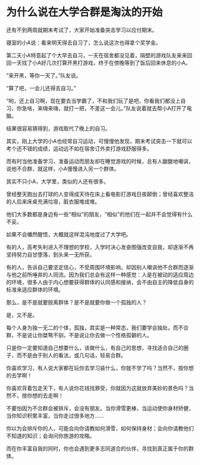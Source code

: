 # 为什么说在大学合群是淘汰的开始

还有不到两周就期末考试了，大家开始准备突击学习以应付期末。 

寝室的小A说：看来明天得去自习了，怎么说这次也得拿个奖学金。 

第二天小A特意起了个大早去自习，一天在宿舍都没见着，隔壁的游戏队友来来回回一天找了小A好几次打算开黑打游戏，终于在傍晚等到了饭后回来休息的小A。 

“来开黑，等你一天了。”队友说。 

“算了吧，一会儿还得去自习。” 

“哟，还上自习啊，现在要去当学霸了，不和我们玩了是吧，你看我们都没上自习，你急啥，来嗨来嗨，就打一把，不差这一会儿。”队友说着就去帮小A打开了电脑。 

结果很容易猜得到，游戏取代了晚上的自习。 

其实，刚上大学的小A也经常自习运动，可慢慢他发现，期末考试突击一下就可以考个还不错的成绩，运动远不如在宿舍订外卖打游戏舒服得多。 

而有时当他准备学习，准备运动而朋友却在睡觉游戏的时候，总有人酸酸地嘲讽，说他不合群，就这样，小A慢慢进入另一个群体。 

其实不只小A，大学里，类似的人还有很多。 

曾经整天跑出去打球的人变得成天待在床上看电影打游戏日夜颠倒；曾经喜欢整洁的人后来床桌充满垃圾，脏衣服堆成堆。 

他们大多数都是身边有一些“相似”的朋友，“相似”的他们在一起并不会觉得有什么不妥。 

如果不会幡然醒悟，大概就这样混沌地度过了大学吧。 

有的人，高考失利进入不理想的学校，入学时决心发奋图强改变自我，却逐渐不再坚持努力自甘堕落，到头来一无所获。 

有的人，告诉自己要坚定信心，不受周围环境影响，却因别人嘲讽他不合群而逐渐与他之前所唾弃的人同流。因为我们总会有这样一种感觉：人是在被动的适应周边的环境，很多人由于内心想要获得群体的认同感和接纳，会不由自主的降低自身的标准来适应群体的环境。 

那么，是不是就要脱离群体？是不是就要你做一个孤独的人？ 

是，又不是。 

每个人身为独一无二的个体，孤独，其实是一种常态，我们要学会独处。而不合群，不是说让你桀骜不驯，不是说让你去做一个性格孤僻的人。 

只是你一定要知道自己想要什么，该做什么，有自己的思想，寻找适合自己的圈子，而不是由于别人的看法，或几句话，轻易合群。 

你喜欢学习，有人说大家都在玩你去学习装什么，你就不学了吗？当然不，按你想的去学啊！ 

你喜欢背着包走天下，有人说你花钱找罪受，你就因为这就放弃美妙的景色吗？当然不，按你想的去走啊！ 

不要怕因为不合群会被排斥，会没有朋友。当你滑雪更棒，当运动使你身材矫健，当你知识积累丰富，当你走过很多地方…… 

你以为会排斥你的人，可能会向你请教如何滑雪，如何保持身材；会向你请教他们不知道的知识；会询问你旅游的攻略。 

而在你丰富自我的同时，你也会遇到更多志同道合的伙伴，寻找到真正属于你的群体。